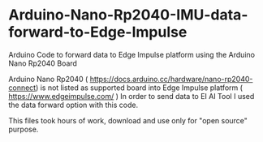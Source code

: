 # Arduino-Nano-Rp2040-IMU-data-forward-to-Edge-Impulse
Arduino Code to forward data to Edge Impulse platform using the Arduino Nano Rp2040 Board

Arduino Nano Rp2040 ( https://docs.arduino.cc/hardware/nano-rp2040-connect) is not listed as supported board into Edge Impulse platform ( https://www.edgeimpulse.com/ )
In order to send data to EI AI Tool I used the data forward option with this code.

This files took hours of work, download and use only for "open source" purpose.
